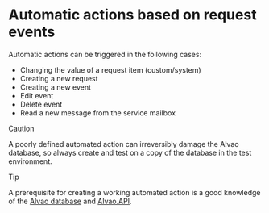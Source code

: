 # Automatic actions based on request events
      
Automatic actions can be triggered in the following cases:
     
- Changing the value of a request item (custom/system)
- Creating a new request
- Creating a new event
- Edit event
- Delete event
- Read a new message from the service mailbox

> [!CAUTION]
> A poorly defined automated action can irreversibly damage the Alvao database, so always create and test on a copy of the database in the test environment.

> [!TIP]
> A prerequisite for creating a working automated action is a good knowledge of the [Alvao database](../../../alvao-asset-management/implementation/customization/database) and [Alvao.API](../../../alvao-asset-management/implementation/customization/alvao-api).
